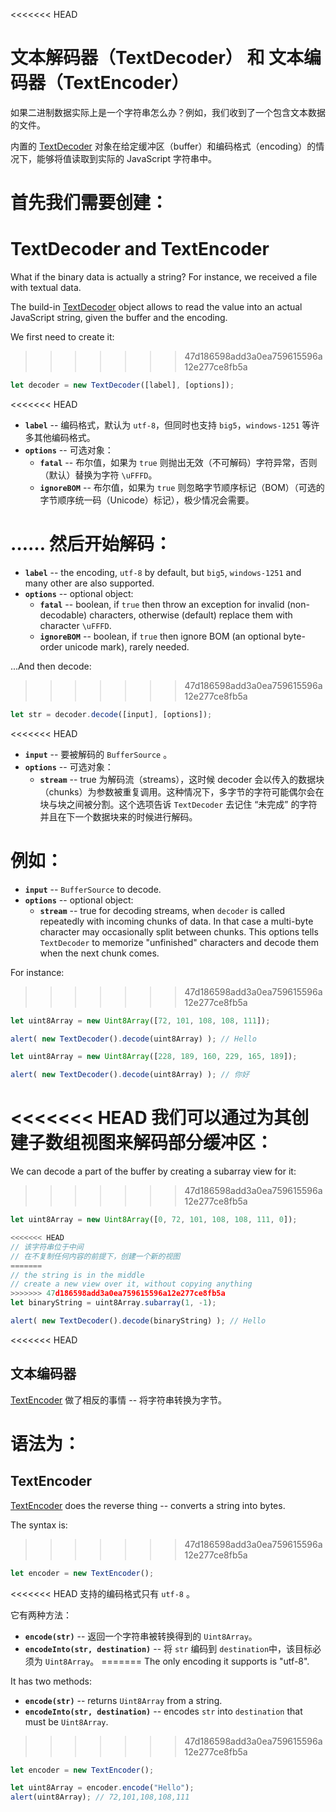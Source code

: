 <<<<<<< HEAD
# 文本解码器（TextDecoder） 和 文本编码器（TextEncoder）

如果二进制数据实际上是一个字符串怎么办？例如，我们收到了一个包含文本数据的文件。

内置的 [TextDecoder](https://encoding.spec.whatwg.org/#interface-textdecoder) 对象在给定缓冲区（buffer）和编码格式（encoding）的情况下，能够将值读取到实际的 JavaScript 字符串中。

首先我们需要创建：
=======
# TextDecoder and TextEncoder

What if the binary data is actually a string? For instance, we received a file with textual data.

The build-in [TextDecoder](https://encoding.spec.whatwg.org/#interface-textdecoder) object allows to read the value into an actual JavaScript string, given the buffer and the encoding.

We first need to create it:
>>>>>>> 47d186598add3a0ea759615596a12e277ce8fb5a
```js
let decoder = new TextDecoder([label], [options]);
```

<<<<<<< HEAD
- **`label`** -- 编码格式，默认为 `utf-8`，但同时也支持 `big5`，`windows-1251` 等许多其他编码格式。
- **`options`** -- 可选对象：
  - **`fatal`** -- 布尔值，如果为 `true` 则抛出无效（不可解码）字符异常，否则（默认）替换为字符 `\uFFFD`。
  - **`ignoreBOM`** -- 布尔值，如果为 `true` 则忽略字节顺序标记（BOM）（可选的字节顺序统一码（Unicode）标记），极少情况会需要。

…… 然后开始解码：
=======
- **`label`** -- the encoding, `utf-8` by default, but `big5`, `windows-1251` and many other are also supported.
- **`options`** -- optional object:
  - **`fatal`** -- boolean, if `true` then throw an exception for invalid (non-decodable) characters, otherwise (default) replace them with character `\uFFFD`.
  - **`ignoreBOM`** -- boolean, if `true` then ignore BOM (an optional byte-order unicode mark), rarely needed.

...And then decode:
>>>>>>> 47d186598add3a0ea759615596a12e277ce8fb5a

```js
let str = decoder.decode([input], [options]);
```

<<<<<<< HEAD
- **`input`** -- 要被解码的 `BufferSource` 。
- **`options`** -- 可选对象：
  - **`stream`** -- true 为解码流（streams），这时候 decoder 会以传入的数据块（chunks）为参数被重复调用。这种情况下，多字节的字符可能偶尔会在块与块之间被分割。这个选项告诉 `TextDecoder` 去记住 “未完成” 的字符并且在下一个数据块来的时候进行解码。

例如：
=======
- **`input`** -- `BufferSource` to decode.
- **`options`** -- optional object:
  - **`stream`** -- true for decoding streams, when `decoder` is called repeatedly with incoming chunks of data. In that case a multi-byte character may occasionally split between chunks. This options tells `TextDecoder` to memorize "unfinished" characters and decode them when the next chunk comes.

For instance:
>>>>>>> 47d186598add3a0ea759615596a12e277ce8fb5a

```js run
let uint8Array = new Uint8Array([72, 101, 108, 108, 111]);

alert( new TextDecoder().decode(uint8Array) ); // Hello
```


```js run
let uint8Array = new Uint8Array([228, 189, 160, 229, 165, 189]);

alert( new TextDecoder().decode(uint8Array) ); // 你好
```

<<<<<<< HEAD
我们可以通过为其创建子数组视图来解码部分缓冲区：
=======
We can decode a part of the buffer by creating a subarray view for it:
>>>>>>> 47d186598add3a0ea759615596a12e277ce8fb5a


```js run
let uint8Array = new Uint8Array([0, 72, 101, 108, 108, 111, 0]);

<<<<<<< HEAD
// 该字符串位于中间
// 在不复制任何内容的前提下，创建一个新的视图
=======
// the string is in the middle
// create a new view over it, without copying anything
>>>>>>> 47d186598add3a0ea759615596a12e277ce8fb5a
let binaryString = uint8Array.subarray(1, -1);

alert( new TextDecoder().decode(binaryString) ); // Hello
```

<<<<<<< HEAD
## 文本编码器

[TextEncoder](https://encoding.spec.whatwg.org/#interface-textencoder) 做了相反的事情 -- 将字符串转换为字节。

语法为：
=======
## TextEncoder

[TextEncoder](https://encoding.spec.whatwg.org/#interface-textencoder) does the reverse thing -- converts a string into bytes.

The syntax is:
>>>>>>> 47d186598add3a0ea759615596a12e277ce8fb5a

```js run
let encoder = new TextEncoder();
```

<<<<<<< HEAD
支持的编码格式只有 `utf-8` 。

它有两种方法：
- **`encode(str)`** -- 返回一个字符串被转换得到的 `Uint8Array`。
- **`encodeInto(str, destination)`** -- 将 `str` 编码到 `destination`中，该目标必须为 `Uint8Array`。
=======
The only encoding it supports is "utf-8".

It has two methods:
- **`encode(str)`** -- returns `Uint8Array` from a string.
- **`encodeInto(str, destination)`** -- encodes `str` into `destination` that must be `Uint8Array`.
>>>>>>> 47d186598add3a0ea759615596a12e277ce8fb5a

```js run
let encoder = new TextEncoder();

let uint8Array = encoder.encode("Hello");
alert(uint8Array); // 72,101,108,108,111
```
